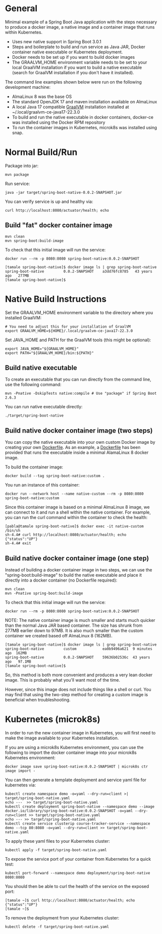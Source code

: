 # General

Minimal example of a Spring Boot Java application with the steps necessary
to produce a docker image, a native image and a container image that runs
within Kubernetes.

* Uses new native support in Spring Boot 3.0.1
* Steps and boilerplate to build and run service as Java JAR, Docker container
native executable or Kubernetes deployment.
* Docker needs to be set up if you want to build docker images
* The GRAALVM_HOME environment variable needs to be set to your local GraalVM 
installation if you want to build a native executable (search for GraalVM 
installation if you don't have it installed).

The command line examples shown below were run on the following development
machine:

* AlmaLinux 8 was the base OS
* The standard OpenJDK 17 and maven installation available on AlmaLinux
* A local Java 17 compatible [GraalVM](https://www.graalvm.org/) installation
  installed at ~/.local/graalvm-ce-java17-22.3.0
* To build and run the native executable in docker containers, docker-ce was
installed using the Docker RPM repository
* To run the container images in Kubernetes, microk8s was installed using snap.

# Normal Build/Run

Package into jar:

```shell
mvn package
```

Run service:

```shell
java -jar target/spring-boot-native-0.0.2-SNAPSHOT.jar
```

You can verify service is up and healthy via:

```shell
curl http://localhost:8080/actuator/health; echo
```

## Build "fat" docker container image

```shell
mvn clean
mvn spring-boot:build-image
```

To check that this initial image will run the service:

```shell
docker run --rm -p 8080:8080 spring-boot-native:0.0.2-SNAPSHOT
```

```shell
[tamale spring-boot-native]$ docker image ls | grep spring-boot-native
spring-boot-native         0.0.2-SNAPSHOT    a3dd76fc8785   43 years ago   277MB
[tamale spring-boot-native]$ 
```

# Native Build Instructions

Set the GRAALVM_HOME environment variable to the directory where you installed
GraalVM:

```shell
# You need to adjust this for your installation of GraalVM
export GRAALVM_HOME=${HOME}/.local/graalvm-ce-java17-22.3.0
```

Set JAVA_HOME and PATH for the GraalVM tools (this might be optional):

```shell
export JAVA_HOME="${GRAALVM_HOME}"
export PATH="${GRAALVM_HOME}/bin:${PATH}"
```

## Build native executable

To create an executable that you can run directly from the command
line, use the following command:

```shell
mvn -Pnative -DskipTests native:compile # Use "package" if Spring Boot 2.6.3
```

You can run native executable directly:

```shell
./target/spring-boot-native
```

## Build native docker container image (two steps)

You can copy the native executable into your own custom Docker image
by creating your own [Dockerfile](Dockerfile). As an example, a
[Dockerfile](Dockerfile) has been provided that runs the executable inside a
minimal AlamaLinux 8 docker image.

To build the container image:

```shell
docker build --tag spring-boot-native:custom .
```

You run an instance of this container: 

```shell
docker run --network host --name native-custom --rm -p 8080:8080 spring-boot-native:custom
```

Since this container image is based on a minimal AlmaLinux 8 image, we can
connect to it and run a shell within the native container. For example,
you can run the curl command within the container to check the health:

```shell
[pabla@tamale spring-boot-native]$ docker exec -it native-custom /bin/sh
sh-4.4# curl http://localhost:8080/actuator/health; echo
{"status":"UP"}
sh-4.4# exit
```

## Build native docker container image (one step)

Instead of building a docker container image in two steps, we can use the
"spring-boot:build-image" to build the native executable and place it directly
into a docker container (no Dockerfile required):

```shell
mvn clean
mvn -Pnative spring-boot:build-image
```

To check that this initial image will run the service:

```shell
docker run --rm -p 8080:8080 spring-boot-native:0.0.2-SNAPSHOT
```

NOTE: The native container image is much smaller and starts much quicker
than the normal Java JAR based container. The size has shrunk from 277MB
earlier down to 97MB. It is also much smaller than the custom container we
created based off AlmaLinux 8 (162MB).

```shell
[tamale spring-boot-native]$ docker image ls | grep spring-boot-native
spring-boot-native         custom            ea0b9496a621  9 minutes ago  162MB
spring-boot-native         0.0.2-SNAPSHOT    59636b02536c  43 years ago   97.1MB
[tamale spring-boot-native]$ 
```

So, this method is both more convenient and produces a very lean docker image.
This is probably what you'll want most of the time.

However, since this image does not include things like a shell or curl. You may
find that using the two-step method for creating a custom image is beneficial
when troubleshooting.

# Kubernetes (microk8s)

In order to run the new container image in Kubernetes, you will first need to
make the image available to your Kubernetes installation.

If you are using a microk8s Kubernetes environment, you can use the following to
import the docker container image into your microk8s Kubernetes environment:

```shell
docker image save spring-boot-native:0.0.2-SNAPSHOT | microk8s ctr image import -
```

You can then generate a template deployment and service yaml file for kubernetes via:

```shell
kubectl create namespace demo -o=yaml --dry-run=client >| target/spring-boot-native.yaml
echo ---  >> target/spring-boot-native.yaml
kubectl create deployment spring-boot-native --namespace demo --image docker.io/library/spring-boot-native:0.0.2-SNAPSHOT -o=yaml --dry-run=client >> target/spring-boot-native.yaml
echo --- >> target/spring-boot-native.yaml
kubectl create service clusterip course-tracker-service --namespace demo --tcp 80:8080 -o=yaml --dry-run=client >> target/spring-boot-native.yaml
```

To apply these yaml files to your Kubernetes cluster:

```shell
kubectl apply -f target/spring-boot-native.yaml
```

To expose the service port of your container from Kubernetes for a quick test:

```shell
kubectl port-forward --namespace demo deployment/spring-boot-native 8080:8080
```

You should then be able to curl the health of the service on the exposed port:

```shell
[tamale ~]$ curl http://localhost:8080/actuator/health; echo
{"status":"UP"}
[tamale ~]$
```

To remove the deployment from your Kubernetes cluster:

```shell
kubectl delete -f target/spring-boot-native.yaml
```
